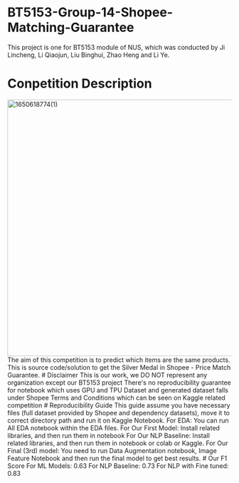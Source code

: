 # BT5153-Group-14-Shopee-Matching-Guarantee
This project is one for BT5153 module of NUS, which was conducted by Ji Lincheng, Li Qiaojun, Liu Binghui, Zhao Heng and Li Ye.
# Conpetition Description
<img width="576" alt="1650618774(1)" src="https://user-images.githubusercontent.com/92854200/164675738-926038bf-0624-4e0b-877a-81d16af04982.png">
The aim of this competition is to predict which items are the same products. This is source code/solution to get the Silver Medal in Shopee - Price Match Guarantee.
# Disclaimer
This is our work, we DO NOT represent any organization except our BT5153 project
There's no reproducibility guarantee for notebook which uses GPU and TPU
Dataset and generated dataset falls under Shopee Terms and Conditions which can be seen on Kaggle related competition
# Reproducibility Guide
This guide assume you have necessary files (full dataset provided by Shopee and dependency datasets), move it to correct directory path and run it on Kaggle Notebook.
For EDA: You can run All EDA notebook within the EDA files.
For Our First Model: Install related libraries, and then run them in notebook
For Our NLP Baseline: Install related libraries, and then run them in notebook or colab or Kaggle.
For Our Final (3rd) model: You need to run Data Augmentation notebook, Image Feature Notebook and then run the final model to get best results.
# Our F1 Score
For ML Models: 0.63
For NLP Baseline: 0.73
For NLP with Fine tuned: 0.83
